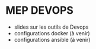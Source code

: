 # MEP DEVOPS

- slides sur les outils de Devops
- configurations docker (à venir)
- configurations ansible (à venir)
